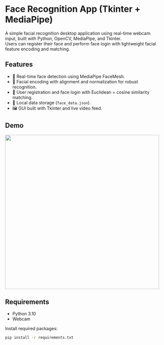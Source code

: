 # Face Recognition App (Tkinter + MediaPipe)

A simple facial recognition desktop application using real-time webcam input, built with Python, OpenCV, MediaPipe, and Tkinter.  
Users can register their face and perform face login with lightweight facial feature encoding and matching.

## Features

- 📸 Real-time face detection using MediaPipe FaceMesh.
- 🧠 Facial encoding with alignment and normalization for robust recognition.
- 👤 User registration and face login with Euclidean + cosine similarity matching.
- 💾 Local data storage (`face_data.json`).
- 🖼️ GUI built with Tkinter and live video feed.

## Demo

<img src="https://user-images.githubusercontent.com/your-demo-image.png" width="500"/>

## Requirements

- Python 3.10
- Webcam

Install required packages:

```bash
pip install -r requirements.txt
